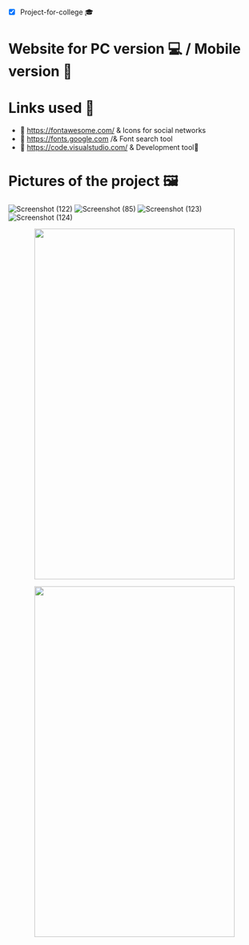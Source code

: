 - [x] Project-for-college :mortar_board:
# Website for PC version :computer: / Mobile version :iphone:
# Links used :link:
- :link: https://fontawesome.com/ & Icons for social networks
- :link: https://fonts.google.com /& Font search tool
- :link: https://code.visualstudio.com/ & Development tool:toolbox:
# Pictures of the project 🖼️
![Screenshot (122)](https://user-images.githubusercontent.com/57733954/133862821-b7b788da-ebde-4d76-88cd-9d118ac67186.png)
![Screenshot (85)](https://user-images.githubusercontent.com/57733954/133862818-50dce373-3b7e-447a-b68b-e5a2993fccad.png)
![Screenshot (123)](https://user-images.githubusercontent.com/57733954/133862826-3643e860-10f0-4d4f-8c44-88ed693f56b6.png)
![Screenshot (124)](https://user-images.githubusercontent.com/57733954/133862829-2868ebed-ab7d-41cf-9a3a-4ef31d28d03c.png)
<p align="center">
  <img width="400" height="700" src="https://user-images.githubusercontent.com/57733954/133863319-2f4f4d55-5d2a-4a91-8942-a1e1f978d3e0.png">
</p>
<p align="center">
  <img width="400" height="700" src="https://user-images.githubusercontent.com/57733954/133863323-82e032f2-eebe-42ed-b8f1-918bf2ebb585.png">
</p>
